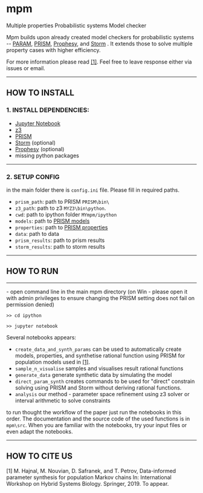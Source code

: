 # mpm
Multiple properties Probabilistic systems Model checker

Mpm builds upon already created model checkers for probabilistic systems -- [PARAM](https://depend.cs.uni-saarland.de/tools/param/publications/bibitem.php?key=HahnHWZ10), [PRISM](http://www.prismmodelchecker.org), [Prophesy](https://moves.rwth-aachen.de/research/tools/prophesy/), and [Storm](http://www.stormchecker.org/) .
It extends those to solve multiple property cases with higher efficiency.

For more information please read [[1]](#one).
Feel free to leave response either via issues or email.
*****
## HOW TO INSTALL

### 1. INSTALL DEPENDENCIES:

* [Jupyter Notebook](https://jupyter.org/install)
* [z3](https://github.com/Z3Prover/z3/releases) 
* [PRISM](http://www.prismmodelchecker.org)
* [Storm](http://www.stormchecker.org/) (optional)
* [Prophesy](https://moves.rwth-aachen.de/research/tools/prophesy/) (optional)
* missing python packages 

****
### 2. SETUP CONFIG

in the main folder there is `config.ini` file. Please fill in required paths.

* `prism_path`: path to PRISM `PRISM\bin\`
* `z3_path`: path to z3 `MYZ3\bin\python`. 
* `cwd`: path to ipython folder `MYmpm/ipython`
* `models`: path to [PRISM models](http://www.prismmodelchecker.org/tutorial/die.php) 
* `properties`: path to [PRISM properties](https://www.prismmodelchecker.org/manual/PropertySpecification/Introduction) 
* `data`: path to data
* `prism_results`: path to prism results
* `storm_results`: path to storm results


*****
## HOW TO RUN

*****
\- open command line in the main mpm directory (on Win - please open it with admin privileges to ensure changing the PRISM setting does not fail on permission denied)

`>> cd ipython`

`>> jupyter notebook`

Several notebooks appears:
 
* `create_data_and_synth_params` can be used to automatically create models, properties, and synthetise rational function using PRISM for population models used in [[1]](#one).
* `sample_n_visualise` samples and visualises result rational functions
* `generate_data` generate synthetic data by simulating the model
* `direct_param_synth` creates commands to be used for "direct" constrain solving using PRISM and Storm without deriving rational functions.
* `analysis` our method - parameter space refinement using z3 solver or interval arithmetic to solve constraints    

to run thought the workflow of the paper just run the notebooks in this order. The documentation and the source code of the used functions is in `mpm\src`. When you are familiar with the notebooks, try your input files or even adapt the notebooks.  


*****
## HOW TO CITE US

<a name="one"> </a>
[1] M. Hajnal, M. Nouvian, D. Safranek, and T. Petrov, Data-informed parameter synthesis for population Markov chains In: International Workshop on Hybrid Systems Biology. Springer, 2019. To appear.
